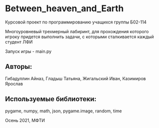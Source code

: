 # Between_heaven_and_Earth

Курсовой проект по программированию учащихся группы Б02-114

Многоуровневый трехмерный лабиринт, для прохождения которого игроку придется выполнить задачи, с которыми сталкивается каждый студент ЛФИ

Запуск игры - main.py

## Авторы: 
Гибадуллин Айназ, Гладыш Татьяна, Жигальский Иван, Казимиров Ярослав

## Используемые библиотеки:
pygame, numpy, math, json, pygame.image, random, time

Осень 2021, МФТИ
